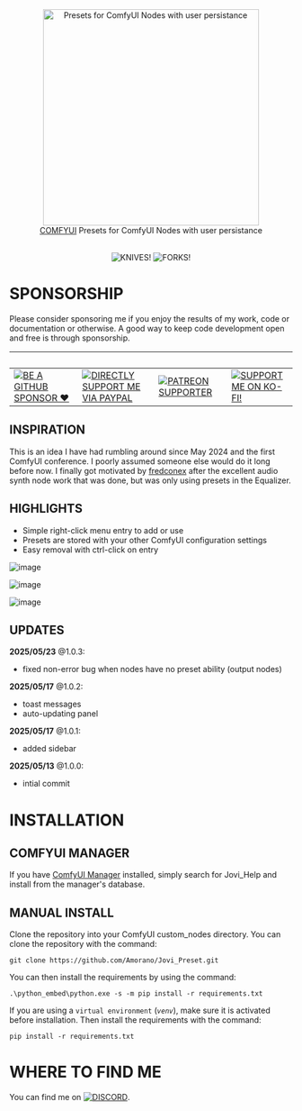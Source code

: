 <div align="center">
<picture>
  <source srcset="https://raw.githubusercontent.com/Amorano/Jovimetrix-examples/refs/heads/master/res/logo-jovi_preset.png">
  <img alt="Presets for ComfyUI Nodes with user persistance" width="384" height="384">
</picture>
</div>
<div align="center">
<a href="https://github.com/comfyanonymous/ComfyUI">COMFYUI</a> Presets for ComfyUI Nodes with user persistance<br><br>
</div>

<div align="center">

![KNIVES!](https://badgen.net/github/open-issues/Amorano/Jovi_Preset)
![FORKS!](https://badgen.net/github/forks/Amorano/Jovi_Preset)

</div>

<!---------------------------------------------------------------------------->

# SPONSORSHIP

Please consider sponsoring me if you enjoy the results of my work, code or documentation or otherwise. A good way to keep code development open and free is through sponsorship.

<div align="center">

&nbsp;|&nbsp;|&nbsp;|&nbsp;
-|-|-|-
[![BE A GITHUB SPONSOR ❤️](https://img.shields.io/badge/sponsor-30363D?style=for-the-badge&logo=GitHub-Sponsors&logoColor=#EA4AAA)](https://github.com/sponsors/Amorano) | [![DIRECTLY SUPPORT ME VIA PAYPAL](https://img.shields.io/badge/PayPal-00457C?style=for-the-badge&logo=paypal&logoColor=white)](https://www.paypal.com/paypalme/onarom) | [![PATREON SUPPORTER](https://img.shields.io/badge/Patreon-F96854?style=for-the-badge&logo=patreon&logoColor=white)](https://www.patreon.com/joviex) | [![SUPPORT ME ON KO-FI!](https://ko-fi.com/img/githubbutton_sm.svg)](https://ko-fi.com/alexandermorano)
</div>

## INSPIRATION

This is an idea I have had rumbling around since May 2024 and the first ComfyUI conference. I poorly assumed someone else would do it long before now. I finally got motivated by [fredconex](https://github.com/fredconex) after the excellent audio synth node work that was done, but was only using presets in the Equalizer.

## HIGHLIGHTS

* Simple right-click menu entry to add or use
* Presets are stored with your other ComfyUI configuration settings
* Easy removal with ctrl-click on entry

![image](https://github.com/user-attachments/assets/09f9e7e7-4fd1-48bc-91e0-8da90d214140)

![image](https://github.com/user-attachments/assets/a56b8a52-edda-4c1f-8af5-af7a9b0f814e)

![image](https://github.com/user-attachments/assets/98c26d0b-eb97-4a0c-860b-f0a59e9860cc)

## UPDATES

**2025/05/23** @1.0.3:
* fixed non-error bug when nodes have no preset ability (output nodes)

**2025/05/17** @1.0.2:
* toast messages
* auto-updating panel

**2025/05/17** @1.0.1:
* added sidebar

**2025/05/13** @1.0.0:
* intial commit

# INSTALLATION

## COMFYUI MANAGER

If you have [ComfyUI Manager](https://github.com/ltdrdata/ComfyUI-Manager) installed, simply search for Jovi_Help and install from the manager's database.

## MANUAL INSTALL
Clone the repository into your ComfyUI custom_nodes directory. You can clone the repository with the command:
```
git clone https://github.com/Amorano/Jovi_Preset.git
```
You can then install the requirements by using the command:
```
.\python_embed\python.exe -s -m pip install -r requirements.txt
```
If you are using a <code>virtual environment</code> (<code><i>venv</i></code>), make sure it is activated before installation. Then install the requirements with the command:
```
pip install -r requirements.txt
```
# WHERE TO FIND ME

You can find me on [![DISCORD](https://dcbadge.vercel.app/api/server/62TJaZ3Z5r?style=flat-square)](https://discord.gg/62TJaZ3Z5r).
